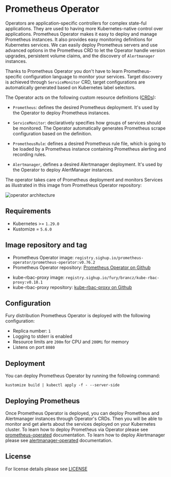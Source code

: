 # Prometheus Operator

<!-- <KFD-DOCS> -->

Operators are application-specific controllers for complex state-ful
applications. They are used to having more Kubernetes-native control over
applications. Prometheus Operator makes it easy to deploy and manage Prometheus
instances. It also provides easy monitoring definitions for Kubernetes
services. We can easily deploy Prometheus servers and use advanced options in
the Prometheus CRD to let the Operator handle version upgrades, persistent
volume claims, and the discovery of `Alertmanager` instances.

Thanks to Prometheus Operator you don't have to learn Prometheus-specific
configuration language to monitor your services. Target discovery is achieved
through `ServiceMonitor` CRD, target configurations are automatically generated
based on Kubernetes label selectors.

The Operator acts on the following custom resource definitions
([CRDs](https://kubernetes.io/docs/concepts/extend-kubernetes/api-extension/custom-resources/)):

- `Prometheus`: defines the desired Prometheus deployment. It's used by the
  Operator to deploy Prometheus instances.

- `ServiceMonitor`: declaratively specifies how groups of services should be
  monitored. The Operator automatically generates Prometheus scrape
  configuration based on the definition.

- `PrometheusRule`: defines a desired Prometheus rule file, which is going to be
  loaded by a Prometheus instance containing Prometheus alerting and recording
  rules.

- `Alertmanager`, defines a desired Alertmanager deployment. It's used by the
  Operator to deploy AlertManager instances.

The operator takes care of Prometheus deployment and monitors Services as
illustrated in this image from Prometheus Operator repository:

![operator architecture](https://github.com/prometheus-operator/prometheus-operator/blob/main/Documentation/user-guides/images/architecture.png)

## Requirements

- Kubernetes >= `1.29.0`
- Kustomize = `5.6.0`

## Image repository and tag

* Prometheus Operator image: `registry.sighup.io/prometheus-operator/prometheus-operator:v0.76.2`
* Prometheus Operator repository: [Prometheus Operator on Github][prom-op-github]
- kube-rbac-proxy image: `registry.sighup.io/fury/brancz/kube-rbac-proxy:v0.18.1`
- kube-rbac-proxy repository: [kube-rbac-proxy on Github][krp-gh]

## Configuration

Fury distribution Prometheus Operator is deployed with the following configuration:
- Replica number: `1`
- Logging to stderr is enabled
- Resource limits are `200m` for CPU and `200Mi` for memory
- Listens on port `8080`

## Deployment

You can deploy Prometheus Operator by running the following command:

```shell
kustomize build | kubectl apply -f - --server-side
```

## Deploying Prometheus

Once Prometheus Operator is deployed, you can deploy Prometheus and Alertmanager
instances through Operator's CRDs. Then you will be able to monitor and get
alerts about the services deployed on your Kubernetes cluster. To learn how to
deploy Prometheus via Operator please see
[prometheus-operated](../prometheus-operated) documentation. To learn how to
deploy Alertmanager please see [alertmanager-operated](../alertmanager-operated)
documentation.

<!-- Links -->

[prom-op-github]: https://github.com/prometheus-operator/prometheus-operator
[krp-gh]: https://quay.io/repository/brancz/kube-rbac-proxy

<!-- </KFD-DOCS> -->

## License

For license details please see [LICENSE](../../LICENSE)
